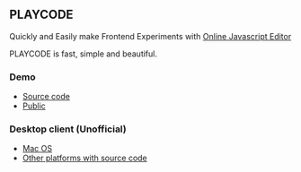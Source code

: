 ## PLAYCODE
Quickly and Easily make Frontend Experiments with [Online Javascript Editor](https://playcode.io/online-javascript-editor)

PLAYCODE is fast, simple and beautiful.

### Demo 
 - [Source code](https://playcode.io/santa?tabs=game.js&output)
 - [Public](http://santa.playcode.io)

### Desktop client (Unofficial)
- [Mac OS](https://github.com/playcode/playcode-desktop/releases)
- [Other platforms with source code](https://github.com/playcode/playcode-desktop)
